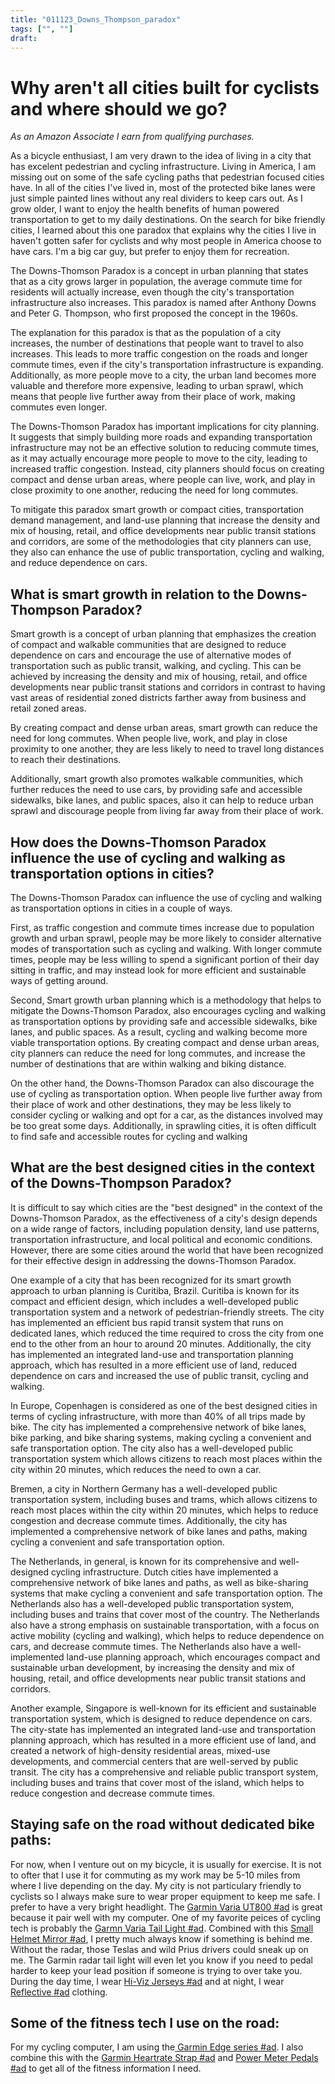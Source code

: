 ```yaml
---
title: "011123_Downs_Thompson_paradox"
tags: ["", ""]
draft: 
---
```

# Why aren't all cities built for cyclists and where should we go?

*As an Amazon Associate I earn from qualifying purchases.*

As a bicycle enthusiast, I am very drawn to the idea of living in a city that has excelent pedestrian and cycling infrastructure. Living in America, I am missing out on some of the safe cycling paths that pedestrian focused cities have. In all of the cities I've lived in, most of the protected bike lanes were just simple painted lines without any real dividers to keep cars out. As I grow older, I want to enjoy the health benefits of human powered transportation to get to my daily destinations. On the search for bike friendly cities, I learned about this one paradox that explains why the cities I live in haven't gotten safer for cyclists and why most people in America choose to have cars. I'm a big car guy, but prefer to enjoy them for recreation. 

The Downs-Thomson Paradox is a concept in urban planning that states that as a city grows larger in population, the average commute time for residents will actually increase, even though the city's transportation infrastructure also increases. This paradox is named after Anthony Downs and Peter G. Thompson, who first proposed the concept in the 1960s.

The explanation for this paradox is that as the population of a city increases, the number of destinations that people want to travel to also increases. This leads to more traffic congestion on the roads and longer commute times, even if the city's transportation infrastructure is expanding. Additionally, as more people move to a city, the urban land becomes more valuable and therefore more expensive, leading to urban sprawl, which means that people live further away from their place of work, making commutes even longer.

The Downs-Thomson Paradox has important implications for city planning. It suggests that simply building more roads and expanding transportation infrastructure may not be an effective solution to reducing commute times, as it may actually encourage more people to move to the city, leading to increased traffic congestion. Instead, city planners should focus on creating compact and dense urban areas, where people can live, work, and play in close proximity to one another, reducing the need for long commutes.

To mitigate this paradox smart growth or compact cities, transportation demand management, and land-use planning that increase the density and mix of housing, retail, and office developments near public transit stations and corridors, are some of the methodologies that city planners can use, they also can enhance the use of public transportation, cycling and walking, and reduce dependence on cars.

## What is smart growth in relation to the Downs-Thompson Paradox?

Smart growth is a concept of urban planning that emphasizes the creation of compact and walkable communities that are designed to reduce dependence on cars and encourage the use of alternative modes of transportation such as public transit, walking, and cycling. This can be achieved by increasing the density and mix of housing, retail, and office developments near public transit stations and corridors in contrast to having vast areas of residential zoned districts farther away from business and retail zoned areas.

By creating compact and dense urban areas, smart growth can reduce the need for long commutes. When people live, work, and play in close proximity to one another, they are less likely to need to travel long distances to reach their destinations.

Additionally, smart growth also promotes walkable communities, which further reduces the need to use cars, by providing safe and accessible sidewalks, bike lanes, and public spaces, also it can help to reduce urban sprawl and discourage people from living far away from their place of work.

## How does the Downs-Thomson Paradox influence the use of cycling and walking as transportation options in cities?

The Downs-Thomson Paradox can influence the use of cycling and walking as transportation options in cities in a couple of ways.

First, as traffic congestion and commute times increase due to population growth and urban sprawl, people may be more likely to consider alternative modes of transportation such as cycling and walking. With longer commute times, people may be less willing to spend a significant portion of their day sitting in traffic, and may instead look for more efficient and sustainable ways of getting around.

Second, Smart growth urban planning which is a methodology that helps to mitigate the Downs-Thomson Paradox, also encourages cycling and walking as transportation options by providing safe and accessible sidewalks, bike lanes, and public spaces. As a result, cycling and walking become more viable transportation options. By creating compact and dense urban areas, city planners can reduce the need for long commutes, and increase the number of destinations that are within walking and biking distance.

On the other hand, the Downs-Thomson Paradox can also discourage the use of cycling as transportation option. When people live further away from their place of work and other destinations, they may be less likely to consider cycling or walking and opt for a car, as the distances involved may be too great some days. Additionally, in sprawling cities, it is often difficult to find safe and accessible routes for cycling and walking

## What are the best designed cities in the context of the Downs-Thompson Paradox?

It is difficult to say which cities are the "best designed" in the context of the Downs-Thomson Paradox, as the effectiveness of a city's design depends on a wide range of factors, including population density, land use patterns, transportation infrastructure, and local political and economic conditions. However, there are some cities around the world that have been recognized for their effective design in addressing the downs-Thomson Paradox.

One example of a city that has been recognized for its smart growth approach to urban planning is Curitiba, Brazil. Curitiba is known for its compact and efficient design, which includes a well-developed public transportation system and a network of pedestrian-friendly streets. The city has implemented an efficient bus rapid transit system that runs on dedicated lanes, which reduced the time required to cross the city from one end to the other from an hour to around 20 minutes. Additionally, the city has implemented an integrated land-use and transportation planning approach, which has resulted in a more efficient use of land, reduced dependence on cars and increased the use of public transit, cycling and walking.

In Europe, Copenhagen is considered as one of the best designed cities in terms of cycling infrastructure, with more than 40% of all trips made by bike. The city has implemented a comprehensive network of bike lanes, bike parking, and bike sharing systems, making cycling a convenient and safe transportation option. The city also has a well-developed public transportation system which allows citizens to reach most places within the city within 20 minutes, which reduces the need to own a car.

Bremen, a city in Northern Germany has a well-developed public transportation system, including buses and trams, which allows citizens to reach most places within the city within 20 minutes, which helps to reduce congestion and decrease commute times. Additionally, the city has implemented a comprehensive network of bike lanes and paths, making cycling a convenient and safe transportation option.

The Netherlands, in general, is known for its comprehensive and well-designed cycling infrastructure. Dutch cities have implemented a comprehensive network of bike lanes and paths, as well as bike-sharing systems that make cycling a convenient and safe transportation option. The Netherlands also has a well-developed public transportation system, including buses and trains that cover most of the country. The Netherlands also have a strong emphasis on sustainable transportation, with a focus on active mobility (cycling and walking), which helps to reduce dependence on cars, and decrease commute times. The Netherlands also have a well-implemented land-use planning approach, which encourages compact and sustainable urban development, by increasing the density and mix of housing, retail, and office developments near public transit stations and corridors.

Another example, Singapore is well-known for its efficient and sustainable transportation system, which is designed to reduce dependence on cars. The city-state has implemented an integrated land-use and transportation planning approach, which has resulted in a more efficient use of land, and created a network of high-density residential areas, mixed-use developments, and commercial centers that are well-served by public transit. The city has a comprehensive and reliable public transport system, including buses and trains that cover most of the island, which helps to reduce congestion and decrease commute times.

## Staying safe on the road without dedicated bike paths:

For now, when I venture out on my bicycle, it is usually for exercise. It is not to ofter that I use it for commuting as my work may be 5-10 miles from where I live depending on the day. My city is not particulary friendly to cyclists so I always make sure to wear proper equipment to keep me safe.  I prefer to have a very bright headlight. The [Garmin Varia UT800 #ad](https://amzn.to/3GDbLqi) is great because it pair well with my computer. One of my favorite peices of cycling tech is probably the [Garmn Varia Tail Light #ad](https://amzn.to/3XqZ20M). Combined with this [Small Helmet Mirror #ad](https://amzn.to/3vTjXOu), I pretty much always know if something is behind me. Without the radar, those Teslas and wild Prius drivers could sneak up on me. The Garmin radar tail light will even let you know if you need to pedal harder to keep your lead position if someone is trying to over take you. During the day time, I wear [Hi-Viz Jerseys #ad](https://amzn.to/3ZtCmyV) and at night, I wear [Reflective #ad](https://amzn.to/3X6sTMh) clothing.

## Some of the fitness tech I use on the road:

For my cycling computer, I am using the[ Garmin Edge series #ad](https://amzn.to/3Ztkioq). I also combine this with the [Garmin Heartrate Strap #ad](https://amzn.to/3IHeO3u) and [Power Meter Pedals #ad](https://amzn.to/3CIEhWC) to get all of the fitness information I need.